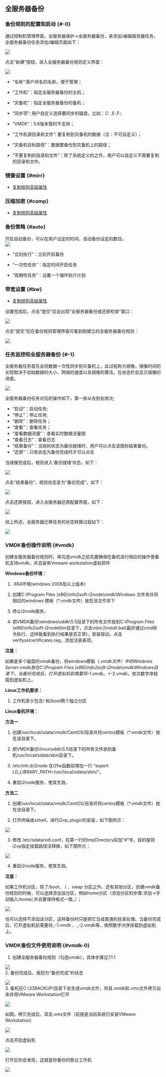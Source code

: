 ## 全服务器备份

### 备份规则的配置和启动 {#-0}

通过控制机管理界面，全服务器保护-&gt;全服务器备份，来添加/编辑服务器任务，全服务器备份任务添加/编辑页面如下：

![](/assets/V7.030946.png)

点击“新建”按钮，进入全服务器备份规则定义界面：

![](/assets/V7.030974.png)

* “名称”:客户命名的名称，便于管理；

* “工作机”：指定全服务器备份的主机；

* “灾备机”：指定全服务器备份的备机；

* “同步项”: 用户自定义选择要同步的磁盘，比如：C: ,E:\,F:\;

* “VMDK“：5.6版本暂时不支持；

* “工作机源目录和文件”: 要复制到灾备机的数据（注：不可自定义）；

* “灾备机目标路径“：数据要备份到灾备机上的路径；

* “不要复制的目录和文件”：除了系统定义的之外，用户可以自定义不需要复制的目录和文件。

### 镜像设置 {#mirr}

* [复制规则高级属性](/coopy_cdp/advance_settings.md)

### 压缩加密 {#comp}

* [复制规则高级属性](/coopy_cdp/advance_settings.md)

### 备份策略 {#auto}

开启自动备份，可以在用户设定的时间，自动备份设定的数目。  
![](/assets/V7.034447.png)

* “立刻执行”：立刻开启备份

* “一次性任务”：指定时间开启任务

* “周期性任务”：设置一个循环执行计划


### 带宽设置 {#bw}

* [复制规则高级属性](/coopy_cdp/advance_settings.md)

设置完成后，点击“提交”后会出现“全服务器备份或还原检查”窗口：

![](/assets/V7.031220.png)

点击”提交“后在备份规则管理界面可看到刚建立的全服务器备份规则：

![](/assets/V7.031255.png)



### 任务监控和全服务器备份 {#-1}

全服务器任务首先会将数据一次性同步到灾备机上，此过程称为镜像，镜像时间的长短取决于初始数据的大小、网络的速度以及镜像的算法，在状态栏会显示镜像的进度。

![](/assets/V7.031255.png)

全服务器备份任务对应的操作如下，第一排从左到右依次;

* “启动”：启动任务;
* “停止”：停止任务;
* “删除”：删除任务；
* “查看”：查看任务；
* “查看数据流量”：查看实时数据流量图
* “查看日志”：查看日志
* “结束备份”：当规则状态为备份就绪时，用户可以点击该图标结束备份。
* “还原“：只有状态为备份完成时才可以点击

当镜像完成后，规则进入’备份就绪’状态，如下：

![](/assets/V7.032549.png)

点击“结束备份“，规则状态变为“备份完成”，如下：

![](/assets/V7.032607.png)

点击还原按钮，进入全服务器还原配置界面，如下：

![](/assets/V7.032633.png)

综上所述，全服务器迁移任务的状态转换过程如下：

![](/assets/V6.032659.png)

### VMDK备份操作说明 {#vmdk}

创建全服务器备份规则时，再勾选vmdk之前先要确保在备机进行相应的操作使备机支持vmdk，并且装有Vmware workstation虚拟软件

**Windows备份环境：**

1. .X64环境\(windows 2008及以上版本\)

2. 创建C:\Program Files \(x86\)\info2soft-i2node\vmdk\Windows 文件夹并将相应的windows 模板（\*.vmdk文件）放在该文件夹下

3. 停止i2node服务，

4. 把VMDK备份\windows\vddk\5.5目录下的所有文件放到C:\Program Files \(x86\)\info2soft-i2node\bin目录下，点击vstor2install.bat\(最好通过cmd命令执行，这样能看到执行结果是否正常\)，安装驱动，点击verifysslcertificates.reg，添加注册表项。

**注意：**

如果是多个磁盘的vmdk备份，将windows模板（_.vmdk文件）中的Windows Server.vmdk放在C:\Program Files \(x86\)\info2soft-i2node\vmdk\Windows目录下，当备份完成后，打开虚拟机前需要将_-1.vmdk、\*-2.vmdk，依次数字序挂载到虚拟机上。

**Linux工作机要求：**

1. 工作机至少包含/ 和/boot两个独立分区

**Linux备机环境：**

**方法一**

1. 创建/usr/local/sdata/vmdk/CentOS/目录并将centos模板（\*.vmdk文件）放在该目录下。

2. 把VMDK备份\linux\vddk\5.5目录下的所有文件放到备机/usr/local/sdata/sbin目录下。

3. /etc/init.d/i2node 在i2fw函数前增加一行 “export LD\_LIBRARY\_PATH=/usr/local/sdata/sbin/”。

4. 重启i2node服务，使其生效。

**方法二**

1. 创建/usr/local/sdata/vmdk/CentOS/目录并将centos模板（*.vmdk文件）放在该目录下。

2. 打开终端或xshell，进行i2vp_plugin的安装，如下图所示：

![](/assets/V6.118042624.png)

3. 修改 /etc/sdata/vdl.conf，在第一行的tmpDirectory前加“#”号，目的是将i2vp指定挂载路径注释掉，如下图所示：

![](/assets/V6.118042701.png)

4. 重启i2node服务，使其生效。



**注意：**

如果工作机分区，除了/boot、 / 、swap 分区之外。还有其他分区，创建vmdk备份规则的时候，可以选择添加该分区，例如home分区（添加分区的步骤:添加-&gt;手动输入/home/,并且要保持格式一致。）；

![](/assets/V6.032223.png)

也可以选择不添加该分区，这样备份时只是把它当成普通的目录处理。当备份完成后，打开虚拟机前需要将_-1.vmdk 、_-2.vmdk等，依照数字次序挂载到虚拟机上。

### VMDK备份文件使用说明 {#vmdk-0}

1. 创建全服务器备份规则（勾选vmdk），具体步骤见7.1.1

![](/assets/V7.032706.png)  
2.  备份完成后，规则为“备份完成”的状态

![](/assets/V7.032607.png)  
3.  备机在C:\33BACKUP\目录下会生成vmdk文件，将其.vmdk和.vmx文件拷贝出来并用VMware Workstation打开

![](/assets/V6.032800.png)

如图，拷贝完成后，双击.vmx文件（前提是当前系统已安装VMware Workstation）

![](/assets/V6.032850.png)

点击开启虚拟机

![](/assets/V6.032861.png)  

打开后你会发现，这就是你备份的那台工作机

![](/assets/V6.032885.png)


